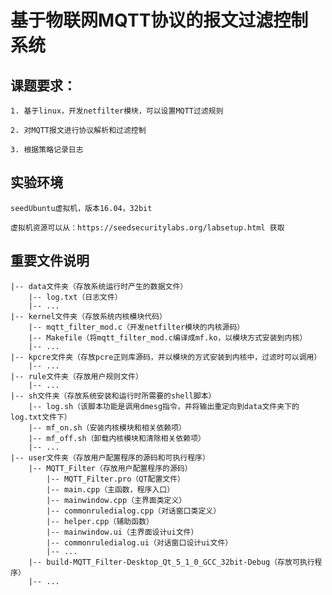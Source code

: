 # 基于物联网MQTT协议的报文过滤控制系统
## 课题要求：

    1. 基于linux，开发netfilter模块，可以设置MQTT过滤规则

    2. 对MQTT报文进行协议解析和过滤控制

    3. 根据策略记录日志

## 实验环境
    seedUbuntu虚拟机，版本16.04，32bit

    虚拟机资源可以从：https://seedsecuritylabs.org/labsetup.html 获取

## 重要文件说明
    |-- data文件夹（存放系统运行时产生的数据文件）
    	|-- log.txt（日志文件）
        |-- ...
    |-- kernel文件夹（存放系统内核模块代码）
        |-- mqtt_filter_mod.c（开发netfilter模块的内核源码）
        |-- Makefile（将mqtt_filter_mod.c编译成mf.ko，以模块方式安装到内核）
        |-- ...
    |-- kpcre文件夹（存放pcre正则库源码，并以模块的方式安装到内核中，过滤时可以调用）
    	|-- ...
    |-- rule文件夹（存放用户规则文件）
        |-- ...
    |-- sh文件夹（存放系统安装和运行时所需要的shell脚本）
        |-- log.sh（该脚本功能是调用dmesg指令，并将输出重定向到data文件夹下的log.txt文件下）
        |-- mf_on.sh（安装内核模块和相关依赖项）
        |-- mf_off.sh（卸载内核模块和清除相关依赖项）
        |-- ...
    |-- user文件夹（存放用户配置程序的源码和可执行程序）
        |-- MQTT_Filter（存放用户配置程序的源码）
            |-- MQTT_Filter.pro（QT配置文件）
            |-- main.cpp（主函数，程序入口）
            |-- mainwindow.cpp（主界面类定义）
            |-- commonruledialog.cpp（对话窗口类定义）
            |-- helper.cpp（辅助函数）
            |-- mainwindow.ui（主界面设计ui文件）
            |-- commonruledialog.ui（对话窗口设计ui文件）
            |-- ...
        |-- build-MQTT_Filter-Desktop_Qt_5_1_0_GCC_32bit-Debug（存放可执行程序）
    	|-- ...
 
